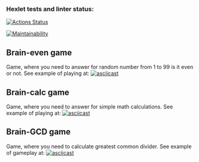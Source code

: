 ### Hexlet tests and linter status:

[![Actions Status](https://github.com/Derie1/python-project-lvl1/workflows/hexlet-check/badge.svg)](https://github.com/Derie1/python-project-lvl1/actions)

[![Maintainability](https://api.codeclimate.com/v1/badges/a99a88d28ad37a79dbf6/maintainability)](https://codeclimate.com/github/codeclimate/codeclimate/maintainability)

## Brain-even game

Game, where you need to answer for random number from 1 to 99 is it even or not.
See example of playing at: [![asciicast](https://asciinema.org)](https://asciinema.org/connect/8679c64d-2be6-45de-b391-e038f01bed9b)

## Brain-calc game

Game, where you need to answer for simple math calculations.
See example of playing at: [![asciicast](https://asciinema.org)](https://asciinema.org/a/J89pqZUXhMnkMh40fWkSG8NSP)

## Brain-GCD game

Game, where you need to calculate greatest common divider.
See example of gameplay at: [![asciicast](https://asciinema.org/a/A28eRqTQLPqgwCUIrNIhMUtfd)](https://asciinema.org/a/A28eRqTQLPqgwCUIrNIhMUtfd)
